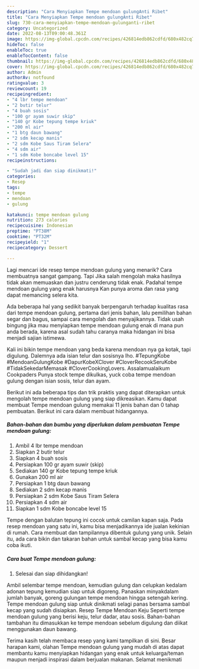 ```yaml
---
description: "Cara Menyiapkan Tempe mendoan gulungAnti Ribet"
title: "Cara Menyiapkan Tempe mendoan gulungAnti Ribet"
slug: 730-cara-menyiapkan-tempe-mendoan-gulunganti-ribet
category: Uncategorized
date: 2022-08-13T09:00:48.361Z
image: https://img-global.cpcdn.com/recipes/426814edb862cdfd/680x482cq70/tempe-mendoan-gulung-foto-resep-utama.jpg
hideToc: false
enableToc: true
enableTocContent: false
thumbnail: https://img-global.cpcdn.com/recipes/426814edb862cdfd/680x482cq70/tempe-mendoan-gulung-foto-resep-utama.jpg
cover: https://img-global.cpcdn.com/recipes/426814edb862cdfd/680x482cq70/tempe-mendoan-gulung-foto-resep-utama.jpg
author: Admin
authorAv: notfound
ratingvalue: 3
reviewcount: 19
recipeingredient:
- "4 lbr tempe mendoan"
- "2 butir telur"
- "4 buah sosis"
- "100 gr ayam suwir skip"
- "140 gr Kobe tepung tempe kriuk"
- "200 ml air"
- "1 btg daun bawang"
- "2 sdm kecap manis"
- "2 sdm Kobe Saus Tiram Selera"
- "4 sdm air"
- "1 sdm Kobe boncabe level 15"
recipeinstructions:

- "Sudah jadi dan siap dinikmati!"
categories:
- Resep
tags:
- tempe
- mendoan
- gulung

katakunci: tempe mendoan gulung 
nutrition: 273 calories
recipecuisine: Indonesian
preptime: "PT38M"
cooktime: "PT32M"
recipeyield: "1"
recipecategory: Dessert

---
```



Lagi mencari ide resep tempe mendoan gulung yang menarik? Cara membuatnya sangat gampang. Tapi Jika salah mengolah maka hasilnya tidak akan memuaskan dan justru cenderung tidak enak. Padahal tempe mendoan gulung yang enak harusnya Kan punya aroma dan rasa yang dapat memancing selera kita.


Ada beberapa hal yang sedikit banyak berpengaruh terhadap kualitas rasa dari tempe mendoan gulung, pertama dari jenis bahan, lalu pemilihan bahan segar dan bagus, sampai cara mengolah dan menyajikannya. Tidak usah bingung jika mau menyiapkan tempe mendoan gulung enak di mana pun anda berada, karena asal sudah tahu caranya maka hidangan ini bisa menjadi sajian istimewa.

Kali ini bikin tempe mendoan yang beda karena mendoan nya ga kotak, tapi digulung. Dalemnya ada isian telur dan sosisnya lho. #TepungKobe #MendoanGulungKobe #DapurKobeXClover #CloverRecookSeruKobe #TidakSekedarMemasak #CloverCookingLovers. Assalamualaikum Cookpaders Punya stock tempe dikulkas, yuck coba tempe mendoan gulung dengan isian sosis, telur dan ayam.


Berikut ini ada beberapa tips dan trik praktis yang dapat diterapkan untuk mengolah tempe mendoan gulung yang siap dikreasikan. Kamu dapat membuat Tempe mendoan gulung memakai 11 jenis bahan dan 0 tahap pembuatan. Berikut ini cara dalam membuat hidangannya.

<!--inarticleads1-->

##### Bahan-bahan dan bumbu yang diperlukan dalam pembuatan Tempe mendoan gulung:

1. Ambil 4 lbr tempe mendoan
1. Siapkan 2 butir telur
1. Siapkan 4 buah sosis
1. Persiapkan 100 gr ayam suwir (skip)
1. Sediakan 140 gr Kobe tepung tempe kriuk
1. Gunakan 200 ml air
1. Persiapkan 1 btg daun bawang
1. Sediakan 2 sdm kecap manis
1. Persiapkan 2 sdm Kobe Saus Tiram Selera
1. Persiapkan 4 sdm air
1. Siapkan 1 sdm Kobe boncabe level 15


Tempe dengan balutan tepung ini cocok untuk camilan kapan saja. Pada resep mendoan yang satu ini, kamu bisa menjadikannya ide jualan kekinian di rumah. Cara membuat dan tampilannya dibentuk gulung yang unik. Selain itu, ada cara bikin dan takaran bahan untuk sambal kecap yang bisa kamu coba ikuti. 

<!--inarticleads2-->

##### Cara buat Tempe mendoan gulung:


1. Selesai dan siap dihidangkan!

Ambil selembar tempe mendoan, kemudian gulung dan celupkan kedalam adonan tepung kemudian siap untuk digoreng. Panaskan minyakdalam jumlah banyak, goreng gulungan tempe mendoan hingga setengah kering. Tempe mendoan gulung siap untuk dinikmati selagi panas bersama sambal kecap yang sudah disiapkan. Resep Tempe Mendoan Keju Seperti tempe mendoan gulung yang berisi keju, telur dadar, atau sosis. Bahan-bahan tambahan itu dimasukkan ke tempe mendoan sebelum digulung dan diikat menggunakan daun bawang. 

Terima kasih telah membaca resep yang kami tampilkan di sini. Besar harapan kami, olahan Tempe mendoan gulung yang mudah di atas dapat membantu kamu menyiapkan hidangan yang enak untuk keluarga/teman maupun menjadi inspirasi dalam berjualan makanan. Selamat menikmati

